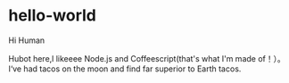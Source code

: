 # hello-world

Hi Human

Hubot here,l likeeee Node.js and Coffeescript(that's what I'm made of！）。
I‘ve had tacos on the moon and find far superior to Earth tacos.
